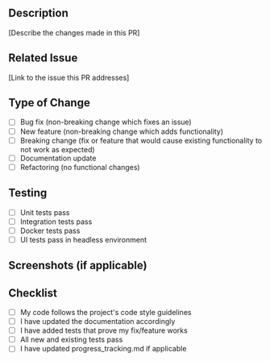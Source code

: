 ## Description
[Describe the changes made in this PR]

## Related Issue
[Link to the issue this PR addresses]

## Type of Change
- [ ] Bug fix (non-breaking change which fixes an issue)
- [ ] New feature (non-breaking change which adds functionality)
- [ ] Breaking change (fix or feature that would cause existing functionality to not work as expected)
- [ ] Documentation update
- [ ] Refactoring (no functional changes)

## Testing
- [ ] Unit tests pass
- [ ] Integration tests pass
- [ ] Docker tests pass
- [ ] UI tests pass in headless environment

## Screenshots (if applicable)

## Checklist
- [ ] My code follows the project's code style guidelines
- [ ] I have updated the documentation accordingly
- [ ] I have added tests that prove my fix/feature works
- [ ] All new and existing tests pass
- [ ] I have updated progress_tracking.md if applicable